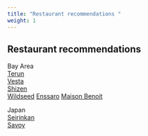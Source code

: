 ```yaml
---
title: "Restaurant recommendations "
weight: 1
---
```


## Restaurant recommendations

Bay Area \
[Terun](https://www.yelp.com/biz/ter%C3%BAn-palo-alto-3) \
[Vesta](https://www.yelp.com/biz/vesta-redwood-city?osq=Vesta) \
[Shizen](https://www.yelp.com/biz/shizen-vegan-sushi-bar-and-izakaya-san-francisco) \
[Wildseed](https://www.wildseedsf.com/) 
[Enssaro](https://www.yelp.com/biz/enssaro-ethiopian-restaurant-oakland-3)
[Maison Benoit](https://www.yelp.com/biz/maison-benoit-danville)

Japan \
[Seirinkan](https://theseirinkan.com/) \
[Savoy](https://savoy.co.jp/) 



